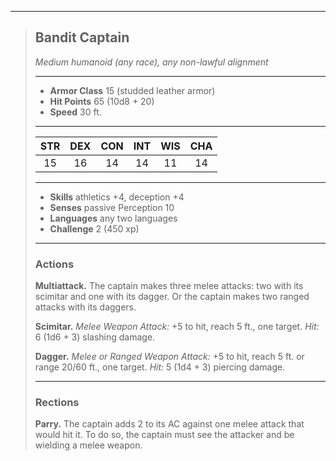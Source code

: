 ***
> ## Bandit Captain
> *Medium humanoid (any race), any non-lawful alignment*
> 
> ***
> 
> - **Armor Class** 15 (studded leather armor)
> - **Hit Points** 65 (10d8 + 20)
> - **Speed** 30 ft.
> 
> ***
> 
> |STR|DEX|CON|INT|WIS|CHA|
> |:---:|:---:|:---:|:---:|:---:|:---:|
> |15|16|14|14|11|14|
> 
> ***
> 
> - **Skills** athletics +4, deception +4
> - **Senses** passive Perception 10
> - **Languages** any two languages
> - **Challenge** 2 (450 xp)
> 
> ***
> 
> ### Actions
> **Multiattack.** The captain makes three melee attacks: two with its scimitar and one with its dagger. Or the captain makes two ranged attacks with its daggers.
> 
> **Scimitar.** *Melee Weapon Attack:* +5 to hit, reach 5 ft., one target. *Hit:* 6 (1d6 + 3) slashing damage.
> 
> **Dagger.** *Melee or Ranged Weapon Attack:* +5 to hit, reach 5 ft. or range 20/60 ft., one target. *Hit:* 5 (1d4 + 3) piercing damage.
> 
> ***
> 
> ### Rections
> **Parry.** The captain adds 2 to its AC against one melee attack that would hit it. To do so, the captain must see the attacker and be wielding a melee weapon.